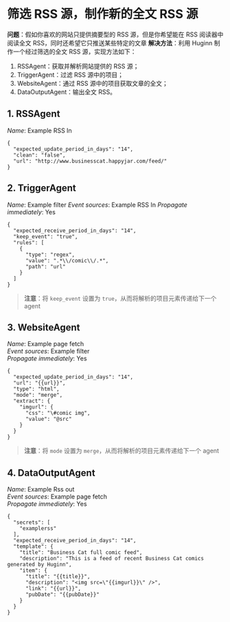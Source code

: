 # 筛选 RSS 源，制作新的全文 RSS 源
**问题**：假如你喜欢的网站只提供摘要型的 RSS 源，但是你希望能在 RSS 阅读器中阅读全文 RSS，同时还希望它只推送某些特定的文章
**解决方法**：利用 Huginn 制作一个经过筛选的全文 RSS 源，实现方法如下：
1. RSSAgent：获取并解析网站提供的 RSS 源；
2. TriggerAgent：过滤 RSS 源中的项目；
3. WebsiteAgent：通过 RSS 源中的项目获取文章的全文；
4. DataOutputAgent：输出全文 RSS。

## 1. RSSAgent
_Name_: Example RSS In
```
{
  "expected_update_period_in_days": "14",
  "clean": "false",
  "url": "http://www.businesscat.happyjar.com/feed/"
}
```
## 2. TriggerAgent
_Name_: Example filter
_Event sources_: Example RSS In
_Propagate immediately_: Yes
```
{
  "expected_receive_period_in_days": "14",
  "keep_event": "true",
  "rules": [
    {
      "type": "regex",
      "value": ".*\\/comic\\/.*",
      "path": "url"
    }
  ]
}
```
> **注意**：将 `keep_event` 设置为 `true`，从而将解析的项目元素传递给下一个 agent

## 3. WebsiteAgent
_Name_: Example page fetch  
_Event sources_: Example filter  
_Propagate immediately_: Yes  
```
{
  "expected_update_period_in_days": "14",
  "url": "{{url}}",
  "type": "html",
  "mode": "merge",
  "extract": {
    "imgurl": {
      "css": "\#comic img",
      "value": "@src"
    }
  }
}
```
> **注意**：将 `mode` 设置为 `merge`，从而将解析的项目元素传递给下一个 agent

## 4. DataOutputAgent
_Name_: Example Rss out  
_Event sources_: Example page fetch  
_Propagate immediately_: Yes  
```
{
  "secrets": [
    "examplerss"
  ],
  "expected_receive_period_in_days": "14",
  "template": {
    "title": "Business Cat full comic feed",
    "description": "This is a feed of recent Business Cat comics generated by Huginn",
    "item": {
      "title": "{{title}}",
      "description": "<img src=\"{{imgurl}}\" />",
      "link": "{{url}}",
      "pubDate": "{{pubDate}}"
    }
  }
}
```
